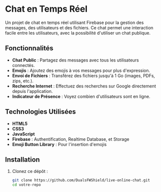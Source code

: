 # Chat en Temps Réel

Un projet de chat en temps réel utilisant Firebase pour la gestion des messages, des utilisateurs et des fichiers. Ce chat permet une interaction facile entre les utilisateurs, avec la possibilité d'utiliser un chat publique.

## Fonctionnalités

- **Chat Public** : Partagez des messages avec tous les utilisateurs connectés.
- **Emojis** : Ajoutez des emojis à vos messages pour plus d'expression.
- **Envoi de Fichiers** : Transférez des fichiers jusqu'à 1 Go (images, PDFs, zips, etc.).
- **Recherche Internet** : Effectuez des recherches sur Google directement depuis l'application.
- **Indicateur de Présence** : Voyez combien d'utilisateurs sont en ligne.

## Technologies Utilisées

- **HTML5**
- **CSS3**
- **JavaScript**
- **Firebase** : Authentification, Realtime Database, et Storage
- **Emoji Button Library** : Pour l'insertion d'emojis

## Installation

1. Clonez ce dépôt :
   ```bash
   git clone https://github.com/DualsFWShield/live-online-chat.git
   cd votre-repo
